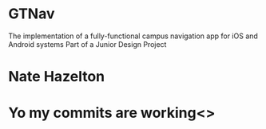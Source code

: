 # GTNav
The implementation of a fully-functional campus navigation app for iOS and Android systems
Part of a Junior Design Project

# Nate Hazelton
<h1>Yo my commits are working<>
